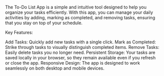 The To-Do List App is a simple and intuitive tool designed to help you organize your tasks efficiently. With this app, you can manage your daily activities by adding, marking as completed, and removing tasks, ensuring that you stay on top of your schedule.

Key Features:

Add Tasks: Quickly add new tasks with a single click.
Mark as Completed: Strike through tasks to visually distinguish completed items.
Remove Tasks: Easily delete tasks you no longer need.
Persistent Storage: Your tasks are saved locally in your browser, so they remain available even if you refresh or close the app.
Responsive Design: The app is designed to work seamlessly on both desktop and mobile devices.
 

